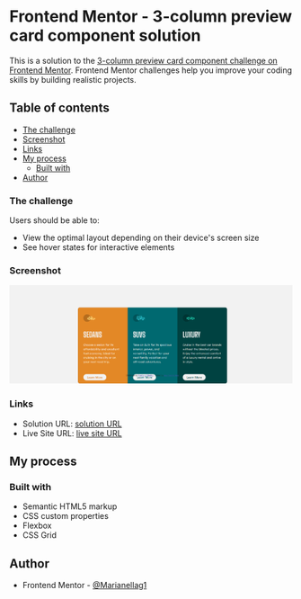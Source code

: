 # Frontend Mentor - 3-column preview card component solution

This is a solution to the [3-column preview card component challenge on Frontend Mentor](https://www.frontendmentor.io/challenges/3column-preview-card-component-pH92eAR2-). Frontend Mentor challenges help you improve your coding skills by building realistic projects. 

## Table of contents

  - [The challenge](#the-challenge)
  - [Screenshot](#screenshot)
  - [Links](#links)
- [My process](#my-process)
  - [Built with](#built-with)
- [Author](#author)


### The challenge

Users should be able to:

- View the optimal layout depending on their device's screen size
- See hover states for interactive elements

### Screenshot

![screenshot](./Assets/Images/rename.png)

### Links

- Solution URL: [solution URL](https://github.com/Marianellag1/3-Col-Card)
- Live Site URL: [live site URL](https://marianellag1.github.io/3-Col-Card/)

## My process

### Built with

- Semantic HTML5 markup
- CSS custom properties
- Flexbox
- CSS Grid

## Author

- Frontend Mentor - [@Marianellag1](https://www.frontendmentor.io/profile/Marianellag1)
